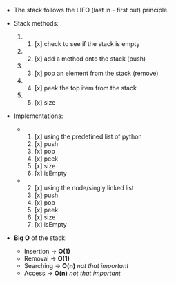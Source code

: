* The stack follows the LIFO (last in - first out) principle.
* Stack methods:
    1. 1) [x] check to see if the stack is empty  
    2. 2) [x] add a method onto the stack (push)  
    3. 3) [x] pop an element from the stack (remove)
    4. 4) [x] peek the top item from the stack  
    5. 5) [x] size  

* Implementations:
    - 1. [x] using the predefined list of python  
        1. [x] push  
        2. [x] pop  
        3. [x] peek  
        4. [x] size  
        5. [x] isEmpty  
    - 2. [x] using the node/singly linked list
        1. [x] push  
        2. [x] pop  
        3. [x] peek  
        4. [x] size  
        5. [x] isEmpty  
* **Big O** of the stack:
    - Insertion -> **O(1)**
    - Removal -> **O(1)**
    - Searching -> **O(n)** *not that important*
    - Access -> **O(n)** *not that important*


